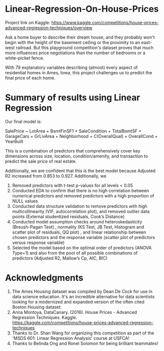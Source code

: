 # Linear-Regression-On-House-Prices

Project link on Kaggle: https://www.kaggle.com/competitions/house-prices-advanced-regression-techniques/overview

Ask a home buyer to describe their dream house, and they probably won't begin with the height of the basement ceiling or the proximity to an east-west railroad. But this playground competition's dataset proves that much more influences price negotiations than the number of bedrooms or a white-picket fence.

With 79 explanatory variables describing (almost) every aspect of residential homes in Ames, Iowa, this project challenges us to predict the final price of each home.

# Summary of results using Linear Regression

Our final model is: 

SalePrice ~ LotArea + BsmtFinSF1 + SaleCondition + TotalBsmtSF + GarageCars + GrLivArea + Neighborhood + C(OverallQual) + OverallCond + YearBuilt 

This is a combination of predictors that comprehensively cover key dimensions across size, location, condition/amenity, and transaction to predict the sale price of real estate. 

Additionally, we are confident that this is the best model because Adjusted R2 increased from 0.853 to 0.927. Additionally, we
1. Removed predictors with t-test p-values for all levels < 0.05
2. Conducted EDA to confirm that there is no high correlation between numerical predictors and removed predictors with a high proportion of NULL values 
3. Conducted data structure validation to remove predictors with high multicollinearity (VIF, autocorrelation plot), and removed outlier data points (External studentized residuals, Cook’s Distance) 
4. Conducted model assumption checks around heteroskedasticity (Breush-Pagan Test) , normality (KS Test, JB Test, Histogram and scatter plot of residuals, QQ plot) , and linear relationship between chosen predictors and the response variable (scatter plot of predictors versus response variable) 
5. Selected the model based on the optimal order of predictors (ANOVA Type=1) and also from the pool of all possible combinations of predictors (Adjusted R2, Mallow’s Cp, AIC, BIC)


# Acknowledgments

1. The Ames Housing dataset was compiled by Dean De Cock for use in data science education. It's an incredible alternative for data scientists looking for a modernized and expanded version of the often cited Boston Housing dataset.
2. Anna Montoya, DataCanary. (2016). House Prices - Advanced Regression Techniques. Kaggle. https://kaggle.com/competitions/house-prices-advanced-regression-techniques
3. Thanks to Dr. Shan Wang for organizing this competition as part of the 'MSDS 601: Linear Regression Analysis' course at USFCA!
4. Thanks to Belinda Ong and Ronel Solomon for being brilliant teammates!

